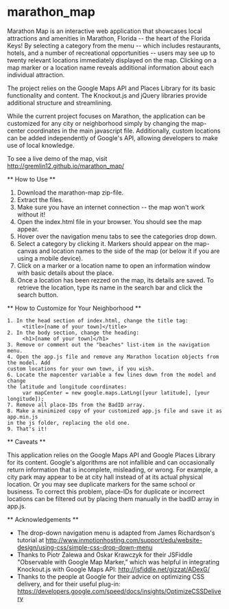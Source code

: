 # marathon_map

Marathon Map is an interactive web application that showcases local attractions
and amenities in Marathon, Florida -- the heart of the Florida Keys! By selecting
a category from the menu -- which includes restaurants, hotels, and a number of recreational
opportunities -- users may see up to twenty relevant locations immediately displayed on the map. 
Clicking on a map marker or a location name reveals additional information about each individual
attraction. 

The project relies on the Google Maps API and Places Library for its basic functionality and 
content. The Knockout.js and jQuery libraries provide additional structure and streamlining.

While the current project focuses on Marathon, the application can be customized for any
city or neighborhood simply by changing the map-center coordinates in the main javascript file. 
Additionally, custom locations can be added independently of Google's API, allowing 
developers to make use of local knowledge.

To see a live demo of the map, visit http://gremlin12.github.io/marathon_map/

** How to Use **
   1. Download the marathon-map zip-file.
   2. Extract the files.
   3. Make sure you have an internet connection -- the map won't work without it!
   4. Open the index.html file in your browser. You should see the map appear.
   5. Hover over the navigation menu tabs to see the categories drop down.
   6. Select a category by clicking it. Markers should appear on the map-canvas and
   location names to the side of the map (or below it if you are using a mobile device).
   7. Click on a marker or a location name to open an information window with basic details
   about the place.
   8. Once a location has been rezzed on the map, its details are saved. To retrieve the
   location, type its name in the search bar and click the search button. 
   
** How to Customize for Your Neighborhood **

    1. In the head section of index.html, change the title tag: 
         <title>[name of your town]</title>
    2. In the body section, change the heading: 
         <h1>[name of your town]</h1>
    3. Remove or comment out the "beaches" list-item in the navigation menu.
    4. Open the app.js file and remove any Marathon location objects from the model. Add
    custom locations for your own town, if you wish.
    6. Locate the mapcenter variable a few lines down from the model and change
    the latitude and longitude coordinates:
         var mapCenter = new google.maps.LatLng([your latitude], [your longitude]);
    7. Remove all place-IDs from the BadID array. 
    8. Make a minimized copy of your customized app.js file and save it as app.min.js
    in the js folder, replacing the old one. 
    9. That's it!

** Caveats **
   
This application relies on the Google Maps API and Google Places Library for its content.
Google's algorithms are not infallible and can occasionally return information that is 
incomplete, misleading, or wrong. For example, a city park may appear to be at city 
hall instead of at its actual physical location. Or you may see duplicate markers
for the same school or business.  To correct this problem, place-IDs for duplicate 
or incorrect locations can be filtered out by placing them manually in the badID array 
in app.js. 


** Acknowledgements **

- The drop-down navigation menu is adapted from James Richardson's tutorial at http://www.inmotionhosting.com/support/edu/website-design/using-css/simple-css-drop-down-menu 
- Thanks to Piotr Zalewa and Oskar Krawczyk for their JSFiddle "Observable with Google Map
   Marker," which was helpful in integrating Knockout.js with Google Maps API: 
http://jsfiddle.net/gizzat/ADexG/
- Thanks to the people at Google for their advice on optimizing CSS delivery, and for their 
useful plug-in: https://developers.google.com/speed/docs/insights/OptimizeCSSDelivery





